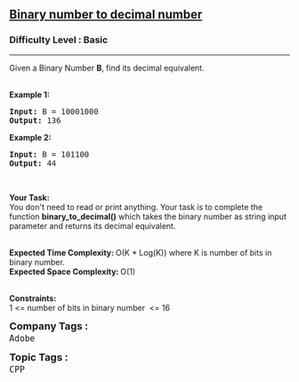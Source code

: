 <h2><a href="https://practice.geeksforgeeks.org/problems/binary-number-to-decimal-number3525/1?page=1&category=CPP,alphabets&sortBy=submissions">Binary number to decimal number</a></h2><h3>Difficulty Level : Basic</h3><hr><div class="problems_problem_content__Xm_eO"><p>Given a Binary Number <strong>B</strong>, find&nbsp;its decimal equivalent.<br>
&nbsp;</p>

<p><strong>Example 1:</strong></p>

<pre><strong>Input: </strong>B = 10001000
<strong>Output: </strong>136
</pre>

<p><strong>Example 2:</strong></p>

<pre><strong>Input: </strong>B = 101100
<strong>Output: </strong>44
</pre>

<p>&nbsp;</p>

<p><strong>Your Task:</strong><br>
You don't need to read or print anything. Your task is to complete the function&nbsp;<strong>binary_to_decimal()</strong>&nbsp;which takes the binary number as string input parameter and returns its decimal equivalent.<br>
&nbsp;</p>

<p><strong>Expected Time Complexity:&nbsp;</strong>O(K * Log(K)) where K is number of bits&nbsp;in binary number.<br>
<strong>Expected Space Complexity:&nbsp;</strong>O(1)<br>
&nbsp;</p>

<p><strong>Constraints:</strong><br>
1 &lt;= number of bits in binary number&nbsp;&nbsp;&lt;= 16</p>
</div><p><span style=font-size:18px><strong>Company Tags : </strong><br><code>Adobe</code>&nbsp;<br><p><span style=font-size:18px><strong>Topic Tags : </strong><br><code>CPP</code>&nbsp;